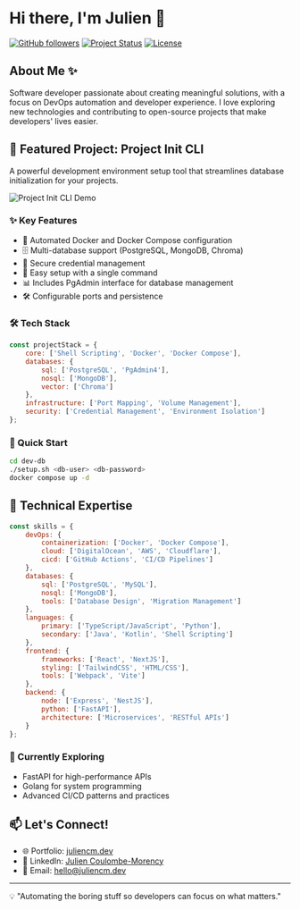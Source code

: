 # Hi there, I'm Julien 👋

[![GitHub followers](https://img.shields.io/github/followers/juliencm-dev?label=Follow&style=social)](https://github.com/juliencm-dev)
[![Project Status](https://img.shields.io/badge/status-active-success.svg)](https://github.com/juliencm-dev/project-init-cli)
[![License](https://img.shields.io/badge/license-MIT-blue.svg)](https://github.com/juliencm-dev/project-init-cli/blob/main/LICENSE)

## About Me ✨
Software developer passionate about creating meaningful solutions, with a focus on DevOps automation and developer experience. I love exploring new technologies and contributing to open-source projects that make developers' lives easier.

## 🚀 Featured Project: Project Init CLI

A powerful development environment setup tool that streamlines database initialization for your projects.

![Project Init CLI Demo](https://raw.githubusercontent.com/juliencm-dev/project-init-cli/main/docs/demo.gif)

### ✨ Key Features
- 🐳 Automated Docker and Docker Compose configuration
- 🗄️ Multi-database support (PostgreSQL, MongoDB, Chroma)
- 🔐 Secure credential management
- 🎯 Easy setup with a single command
- 📊 Includes PgAdmin interface for database management
- 🛠️ Configurable ports and persistence

### 🛠️ Tech Stack
```javascript
const projectStack = {
    core: ['Shell Scripting', 'Docker', 'Docker Compose'],
    databases: {
        sql: ['PostgreSQL', 'PgAdmin4'],
        nosql: ['MongoDB'],
        vector: ['Chroma']
    },
    infrastructure: ['Port Mapping', 'Volume Management'],
    security: ['Credential Management', 'Environment Isolation']
};
```

### 🎯 Quick Start
```bash
cd dev-db
./setup.sh <db-user> <db-password>
docker compose up -d
```

## 💼 Technical Expertise

```javascript
const skills = {
    devOps: {
        containerization: ['Docker', 'Docker Compose'],
        cloud: ['DigitalOcean', 'AWS', 'Cloudflare'],
        cicd: ['GitHub Actions', 'CI/CD Pipelines']
    },
    databases: {
        sql: ['PostgreSQL', 'MySQL'],
        nosql: ['MongoDB'],
        tools: ['Database Design', 'Migration Management']
    },
    languages: {
        primary: ['TypeScript/JavaScript', 'Python'],
        secondary: ['Java', 'Kotlin', 'Shell Scripting']
    },
    frontend: {
        frameworks: ['React', 'NextJS'],
        styling: ['TailwindCSS', 'HTML/CSS'],
        tools: ['Webpack', 'Vite']
    },
    backend: {
        node: ['Express', 'NestJS'],
        python: ['FastAPI'],
        architecture: ['Microservices', 'RESTful APIs']
    }
};
```

### 🌱 Currently Exploring
- FastAPI for high-performance APIs
- Golang for system programming
- Advanced CI/CD patterns and practices

## 📫 Let's Connect!
- 🌐 Portfolio: [juliencm.dev](https://juliencm.dev)
- 💼 LinkedIn: [Julien Coulombe-Morency](https://linkedin.com/in/juliencm-dev)
- 📧 Email: hello@juliencm.dev

---
💡 "Automating the boring stuff so developers can focus on what matters."

